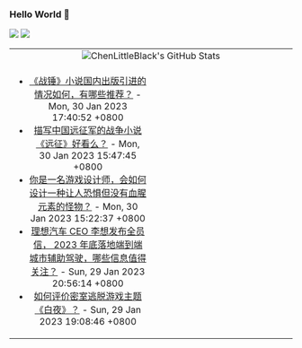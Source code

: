 ### Hello World 👋

[![](https://img.shields.io/badge/@ChenLittleBlack-1a6c81?style=flat&logo=java&logoColor=1a6c81&label=Java&colorA=ffffff)](https://www.java.com/)
[![](https://img.shields.io/badge/@ChenLittleBlack-41b883?style=flat&logo=vuedotjs&logoColor=41b883&label=Vue&colorA=ffffff)](https://cn.vuejs.org/)

<table>
<tr>
<td colspan="2" style="text-align: center;">
<img alt="ChenLittleBlack's GitHub Stats" src="https://github-readme-stats.vercel.app/api?username=ChenLittleBlack&show_icons=true&icon_color=CE1D2D&text_color=718096&bg_color=ffffff&hide_title=true" />
</td>
</tr>
<tr>
<td align="center" valign="middle">

<!-- START_SECTION:blog -->
* <a href='http://www.zhihu.com/question/580962941/answer/2867094480?utm_campaign=rss&utm_medium=rss&utm_source=rss&utm_content=title' target='_blank'>《战锤》小说国内出版引进的情况如何，有哪些推荐？</a> - Mon, 30 Jan 2023 17:40:52 +0800
* <a href='http://www.zhihu.com/question/580938701/answer/2867341541?utm_campaign=rss&utm_medium=rss&utm_source=rss&utm_content=title' target='_blank'>描写中国远征军的战争小说《远征》好看么？</a> - Mon, 30 Jan 2023 15:47:45 +0800
* <a href='http://www.zhihu.com/question/566903871/answer/2866181144?utm_campaign=rss&utm_medium=rss&utm_source=rss&utm_content=title' target='_blank'>你是一名游戏设计师，会如何设计一种让人恐惧但没有血腥元素的怪物？</a> - Mon, 30 Jan 2023 15:22:37 +0800
* <a href='http://www.zhihu.com/question/580926899/answer/2865882730?utm_campaign=rss&utm_medium=rss&utm_source=rss&utm_content=title' target='_blank'>理想汽车 CEO 李想发布全员信， 2023 年底落地端到端城市辅助驾驶，哪些信息值得关注？</a> - Sun, 29 Jan 2023 20:56:14 +0800
* <a href='http://www.zhihu.com/question/580961460/answer/2865984016?utm_campaign=rss&utm_medium=rss&utm_source=rss&utm_content=title' target='_blank'>如何评价密室逃脱游戏主题《白夜》？</a> - Sun, 29 Jan 2023 19:08:46 +0800
<!-- END_SECTION:blog -->

</td>
<td valign="middle" width="50%">

<!-- START_SECTION:douban -->

<!-- END_SECTION:douban -->

</td>
</tr>
</table>
